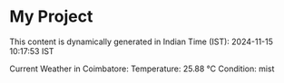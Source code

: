 # My Project

This content is dynamically generated in Indian Time (IST): 2024-11-15 10:17:53 IST


Current Weather in Coimbatore:
Temperature: 25.88 °C
Condition: mist
